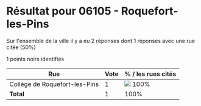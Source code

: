 # Résultat pour 06105 - Roquefort-les-Pins

Sur l'ensemble de la ville il y a eu 2 réponses dont 1 réponses avec une rue citée (50%)

1 points noirs identifiés

| Rue | Vote | % / les rues cités|
|-----|------|-------------------|
| Collége de Roquefort-les-Pins | 1 | <img src="../../img/bar_100.gif" />&nbsp;100%|
| **Total** | 1 | 100%|
